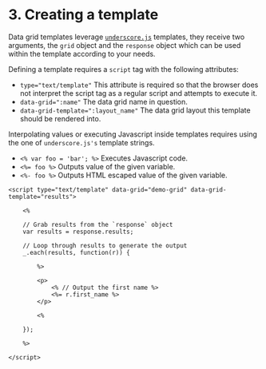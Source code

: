 # 3. <a name="creating-a-template"></a> Creating a template

Data grid templates leverage [`underscore.js`](http://underscorejs.org/#template) templates, they receive two arguments, the `grid` object and the `response` object which can be used within the template according to your needs.

Defining a template requires a `script` tag with the following attributes:

- `type="text/template"` This attribute is required so that the browser does not interpret the script tag as a regular script and attempts to execute it.
- `data-grid=":name"` The data grid name in question.
- `data-grid-template=":layout_name"` The data grid layout this template should be rendered into.

Interpolating values or executing Javascript inside templates requires using the one of `underscore.js's` template strings.

- `<% var foo = 'bar'; %>` Executes Javascript code.
- `<%= foo %>` Outputs value of the given variable.
- `<%- foo %>` Outputs HTML escaped value of the given variable.

```
<script type="text/template" data-grid="demo-grid" data-grid-template="results">

    <%

    // Grab results from the `response` object
    var results = response.results;

    // Loop through results to generate the output
    _.each(results, function(r)) {

        %>

        <p>
            <% // Output the first name %>
            <%= r.first_name %>
        </p>

        <%

    });

    %>

</script>
```
